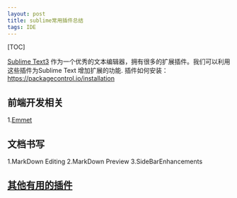 ```yaml
---
layout: post
title: sublime常用插件总结
tags: IDE
---
```


[TOC]

[Sublime Text3](http://www.sublimetext.com/)
作为一个优秀的文本编辑器，拥有很多的扩展插件。我们可以利用这些插件为Sublime Text 增加扩展的功能.
插件如何安装：https://packagecontrol.io/installation



## 前端开发相关

1.[Emmet](http://emmet.io/)

## 文档书写

1.MarkDown Editing
2.MarkDown Preview
3.Side​Bar​Enhancements

## [其他有用的插件](https://packagecontrol.io/browse)




